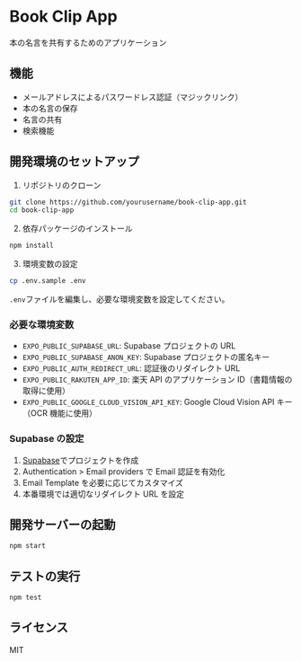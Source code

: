 # Book Clip App

本の名言を共有するためのアプリケーション

## 機能

- メールアドレスによるパスワードレス認証（マジックリンク）
- 本の名言の保存
- 名言の共有
- 検索機能

## 開発環境のセットアップ

1. リポジトリのクローン

```bash
git clone https://github.com/yourusername/book-clip-app.git
cd book-clip-app
```

2. 依存パッケージのインストール

```bash
npm install
```

3. 環境変数の設定

```bash
cp .env.sample .env
```

`.env`ファイルを編集し、必要な環境変数を設定してください。

### 必要な環境変数

- `EXPO_PUBLIC_SUPABASE_URL`: Supabase プロジェクトの URL
- `EXPO_PUBLIC_SUPABASE_ANON_KEY`: Supabase プロジェクトの匿名キー
- `EXPO_PUBLIC_AUTH_REDIRECT_URL`: 認証後のリダイレクト URL
- `EXPO_PUBLIC_RAKUTEN_APP_ID`: 楽天 API のアプリケーション ID（書籍情報の取得に使用）
- `EXPO_PUBLIC_GOOGLE_CLOUD_VISION_API_KEY`: Google Cloud Vision API キー（OCR 機能に使用）

### Supabase の設定

1. [Supabase](https://supabase.com)でプロジェクトを作成
2. Authentication > Email providers で Email 認証を有効化
3. Email Template を必要に応じてカスタマイズ
4. 本番環境では適切なリダイレクト URL を設定

## 開発サーバーの起動

```bash
npm start
```

## テストの実行

```bash
npm test
```

## ライセンス

MIT
